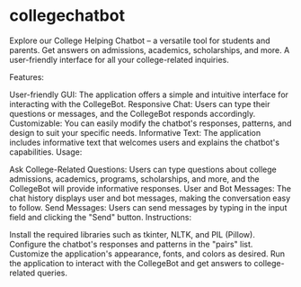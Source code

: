 # collegechatbot
Explore our College Helping Chatbot – a versatile tool for students and parents. Get answers on admissions, academics, scholarships, and more. A user-friendly interface for all your college-related inquiries.

Features:

User-friendly GUI: The application offers a simple and intuitive interface for interacting with the CollegeBot.
Responsive Chat: Users can type their questions or messages, and the CollegeBot responds accordingly.
Customizable: You can easily modify the chatbot's responses, patterns, and design to suit your specific needs.
Informative Text: The application includes informative text that welcomes users and explains the chatbot's capabilities.
Usage:

Ask College-Related Questions: Users can type questions about college admissions, academics, programs, scholarships, and more, and the CollegeBot will provide informative responses.
User and Bot Messages: The chat history displays user and bot messages, making the conversation easy to follow.
Send Messages: Users can send messages by typing in the input field and clicking the "Send" button.
Instructions:

Install the required libraries such as tkinter, NLTK, and PIL (Pillow).
Configure the chatbot's responses and patterns in the "pairs" list.
Customize the application's appearance, fonts, and colors as desired.
Run the application to interact with the CollegeBot and get answers to college-related queries.
